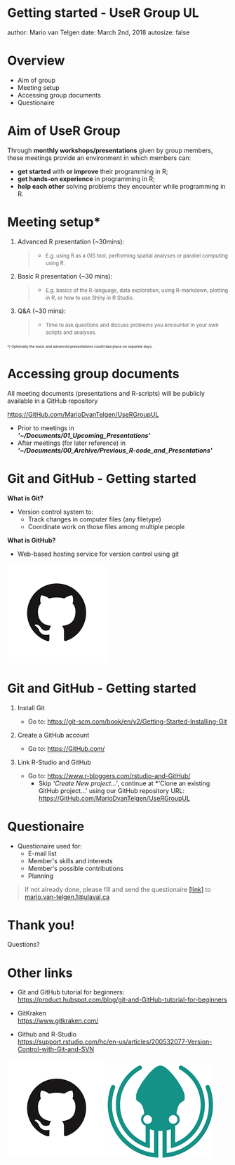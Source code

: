 Getting started - UseR Group UL
========================================================
author: Mario van Telgen
date: March 2nd, 2018
autosize: false

Overview
========================================================
- Aim of group
- Meeting setup
- Accessing group documents
- Questionaire

Aim of UseR Group
========================================================
Through **monthly workshops/presentations** given by group members, these meetings provide an environment in which members can:
* **get started** with **or improve** their programming in R;
* **get hands-on experience** in programming in R;
* **help each other** solving problems they encounter while programming in R.

Meeting setup*
========================================================
1.	Advanced R presentation (~30mins):  
    > * <small>E.g. using R as a GIS tool, performing spatial analyses or parallel computing using R.</small>

2.	Basic R presentation (~30 mins):  
    > * <small>E.g. basics of the R-language, data exploration, using R-markdown, plotting in R, or how to use Shiny in R Studio.</small>

3.	Q&A (~30 mins):  
    > * <small>Time to ask questions and discuss problems you encounter in your own scripts and analyses.</small>

<small><small><small>*) Optionally the basic and advanced presentations could take place on separate days.</small></small></small>

Accessing group documents
========================================================
All meeting documents (presentations and R-scripts) will be publicly available in a GitHub repository

https://GitHub.com/MarioDvanTelgen/UseRGroupUL

* Prior to meetings in  
_**'~/Documents/01_Upcoming_Presentations'**_  
* After meetings (for later reference) in _**'~/Documents/00_Archive/Previous_R-code_and_Presentations'**_  

Git and GitHub - Getting started
========================================================
**What is Git?**
* Version control system to:
    + Track changes in computer files (any filetype)
    + Coordinate work on those files among multiple people
    
**What is GitHub?**
* Web-based hosting service for version control using git

![GitHub](images/GitHub_logo.png) 

Git and GitHub - Getting started
========================================================
1. Install Git  
    + Go to: https://git-scm.com/book/en/v2/Getting-Started-Installing-Git

2. Create a GitHub account  
    + Go to: https://GitHub.com/

3. Link R-Studio and GitHub  
    + Go to: https://www.r-bloggers.com/rstudio-and-GitHub/  
        + Skip *'Create New project...'*, continue at *'Clone an existing GitHub project...' using our GitHub repository URL: https://GitHub.com/MarioDvanTelgen/UseRGroupUL
    
Questionaire
========================================================
* Questionaire used for:
    + E-mail list
    + Member's skills and interests
    + Member's possible contributions
    + Planning

> If not already done, please fill and send the questionaire [[link]](https://github.com/MarioDvanTelgen/UseRGroupUL/raw/master/Documents/UseR%20Group%20UL%20Questionaire%20empty.xlsx) to mario.van-telgen.1@ulaval.ca

Thank you!
========================================================
Questions?

Other links
========================================================

* Git and GitHub tutorial for beginners:   https://product.hubspot.com/blog/git-and-GitHub-tutorial-for-beginners

* GitKraken  
https://www.gitkraken.com/

* Github and R-Studio  
https://support.rstudio.com/hc/en-us/articles/200532077-Version-Control-with-Git-and-SVN

![GitHub](images/GitHub_logo.png) ![GitKraken](images/GitKraken_logo.png)

